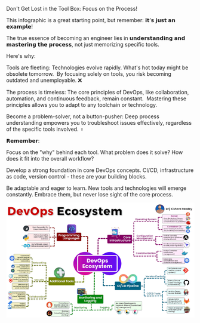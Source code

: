 Don't Get Lost in the Tool Box: Focus on the Process!  
  
This infographic is a great starting point, but remember: 𝗶𝘁'𝘀 𝗷𝘂𝘀𝘁 𝗮𝗻 𝗲𝘅𝗮𝗺𝗽𝗹𝗲!  
  
The true essence of becoming an engineer lies in 𝘂𝗻𝗱𝗲𝗿𝘀𝘁𝗮𝗻𝗱𝗶𝗻𝗴 𝗮𝗻𝗱 𝗺𝗮𝘀𝘁𝗲𝗿𝗶𝗻𝗴 𝘁𝗵𝗲 𝗽𝗿𝗼𝗰𝗲𝘀𝘀, not just memorizing specific tools.  
  
Here's why:  
  
Tools are fleeting: Technologies evolve rapidly. What's hot today might be obsolete tomorrow. ️ By focusing solely on tools, you risk becoming outdated and unemployable. ❌  
  
The process is timeless: The core principles of DevOps, like collaboration, automation, and continuous feedback, remain constant.  Mastering these principles allows you to adapt to any toolchain or technology. ️  
  
Become a problem-solver, not a button-pusher: Deep process understanding empowers you to troubleshoot issues effectively, regardless of the specific tools involved. ️‍♀️  
  
𝗥𝗲𝗺𝗲𝗺𝗯𝗲𝗿:  
  
Focus on the "why" behind each tool. What problem does it solve? How does it fit into the overall workflow?  
  
Develop a strong foundation in core DevOps concepts. CI/CD, infrastructure as code, version control - these are your building blocks.  
  
Be adaptable and eager to learn. New tools and technologies will emerge constantly. Embrace them, but never lose sight of the core process.

![](media/20240209081629.png)
